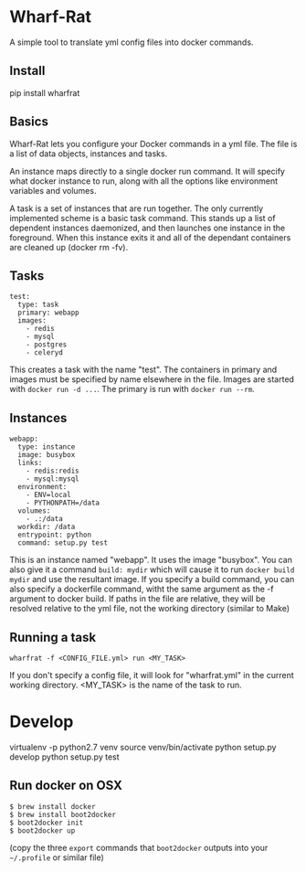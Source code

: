 # Wharf-Rat

A simple tool to translate yml config files into docker commands.

## Install

pip install wharfrat

## Basics

Wharf-Rat lets you configure your Docker commands in a yml file.  The file
is a list of data objects, instances and tasks.

An instance maps directly to a single docker run command.  It will specify
what docker instance to run, along with all the options like environment
variables and volumes.

A task is a set of instances that are run together.  The only currently
implemented scheme is a basic task command.  This stands up a list of
dependent instances daemonized, and then launches one instance in the
foreground.  When this instance exits it and all of the dependant containers
are cleaned up (docker rm -fv).  

## Tasks

```
test:
  type: task
  primary: webapp
  images:
    - redis
    - mysql
    - postgres
    - celeryd
```

This creates a task with the name "test".  The containers in primary and images
must be specified by name elsewhere in the file.  Images are started with
`docker run -d ...`.  The primary is run with `docker run --rm`.  

## Instances

```
webapp:
  type: instance
  image: busybox
  links:
    - redis:redis
    - mysql:mysql
  environment:
    - ENV=local
    - PYTHONPATH=/data
  volumes:
    - .:/data
  workdir: /data
  entrypoint: python
  command: setup.py test
```


This is an instance named "webapp".  It uses the image "busybox".  You can also
give it a command `build: mydir` which will cause it to run `docker build mydir`
and use the resultant image.  If you specify a build command, you can also
specify a dockerfile command, witht the same argument as the -f argument to
docker build.  If paths in the file are relative, they will be resolved relative
to the yml file, not the working directory (similar to Make)

## Running a task

`wharfrat -f <CONFIG_FILE.yml> run <MY_TASK>`

If you don't specify a config file, it will look for "wharfrat.yml" in the
current working directory.  <MY_TASK> is the name of the task to run.

# Develop

virtualenv -p python2.7 venv
source venv/bin/activate
python setup.py develop
python setup.py test

## Run docker on OSX
    $ brew install docker
    $ brew install boot2docker
    $ boot2docker init
    $ boot2docker up

(copy the three `export` commands that `boot2docker` outputs into your `~/.profile` or similar file)
